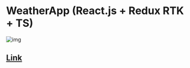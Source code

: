 # WeatherApp (React.js + Redux RTK + TS)

![img](http://joxi.ru/E2pZMbqTvOxRpr.jpg)

## [Link](https://github.com/trukozak)
